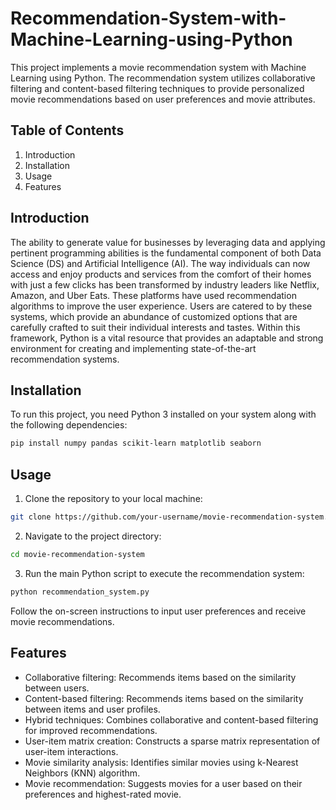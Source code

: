 # Recommendation-System-with-Machine-Learning-using-Python
This project implements a movie recommendation system with Machine Learning using Python. The recommendation system utilizes collaborative filtering and content-based filtering techniques to provide personalized movie recommendations based on user preferences and movie attributes.

## Table of Contents
1. Introduction
2. Installation
3. Usage
4. Features
   
## Introduction
The ability to generate value for businesses by leveraging data and applying pertinent programming abilities is the fundamental component of both Data Science (DS) and Artificial Intelligence (AI). The way individuals can now access and enjoy products and services from the comfort of their homes with just a few clicks has been transformed by industry leaders like Netflix, Amazon, and Uber Eats. These platforms have used recommendation algorithms to improve the user experience. Users are catered to by these systems, which provide an abundance of customized options that are carefully crafted to suit their individual interests and tastes. Within this framework, Python is a vital resource that provides an adaptable and strong environment for creating and implementing state-of-the-art recommendation systems.

## Installation

To run this project, you need Python 3 installed on your system along with the following dependencies:

```bash
pip install numpy pandas scikit-learn matplotlib seaborn
```

## Usage

1. Clone the repository to your local machine:

```bash
git clone https://github.com/your-username/movie-recommendation-system.git
```

2. Navigate to the project directory:

```bash
cd movie-recommendation-system
```

3. Run the main Python script to execute the recommendation system:

```bash
python recommendation_system.py
```

Follow the on-screen instructions to input user preferences and receive movie recommendations.

## Features

- Collaborative filtering: Recommends items based on the similarity between users.
- Content-based filtering: Recommends items based on the similarity between items and user profiles.
- Hybrid techniques: Combines collaborative and content-based filtering for improved recommendations.
- User-item matrix creation: Constructs a sparse matrix representation of user-item interactions.
- Movie similarity analysis: Identifies similar movies using k-Nearest Neighbors (KNN) algorithm.
- Movie recommendation: Suggests movies for a user based on their preferences and highest-rated movie.
